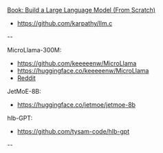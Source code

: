 [Book: Build a Large Language Model (From Scratch)](https://www.manning.com/books/build-a-large-language-model-from-scratch)

- https://github.com/karpathy/llm.c

--

MicroLlama-300M:  
- https://github.com/keeeeenw/MicroLlama 
- https://huggingface.co/keeeeenw/MicroLlama
- [Reddit](https://reddit.com/r/LocalLLaMA/comments/1bs5cgd/i_pretrained_a_llamabased_300m_llm_and_it/?utm_source=ainews&utm_medium=email&utm_campaign=ainews-adamw-aarond)

JetMoE-8B:
- https://huggingface.co/jetmoe/jetmoe-8b

hlb-GPT:
- https://github.com/tysam-code/hlb-gpt

--


